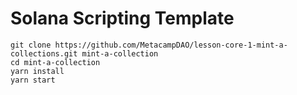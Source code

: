 # Solana Scripting Template

```
git clone https://github.com/MetacampDAO/lesson-core-1-mint-a-collections.git mint-a-collection
cd mint-a-collection
yarn install
yarn start
```
